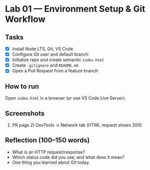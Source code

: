 # Lab 01 — Environment Setup & Git Workflow
## Tasks
- [x] Install Node LTS, Git, VS Code
- [x] Configure Git user and default branch
- [x] Initialize repo and create semantic `index.html`
- [x] Create `.gitignore` and `README.md`
- [x] Open a Pull Request from a feature branch
## How to run
Open `index.html` in a browser (or use VS Code Live Server).
## Screenshots
1) PR page  2) DevTools → Network tab (HTML request shows 200)
## Reflection (100–150 words)
- What is an HTTP request/response?
- Which status code did you see, and what does it mean?
- One thing you learned about Git today.
